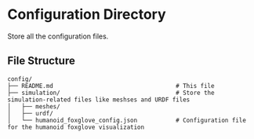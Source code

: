 # Configuration Directory
Store all the configuration files.

## File Structure
```
config/
├── README.md                                   # This file
├── simulation/                                 # Store the simulation-related files like meshses and URDF files
│   ├── meshes/
│   ├── urdf/
│   └── humanoid_foxglove_config.json           # Configuration file for the humanoid foxglove visualization
```

